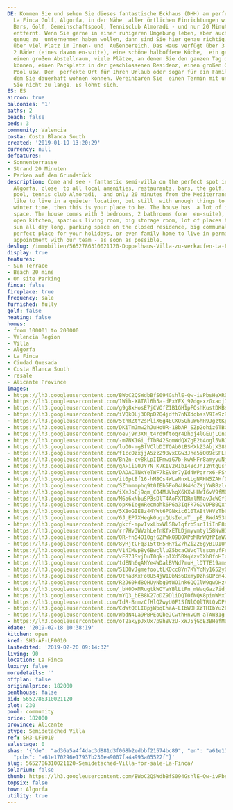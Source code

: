 ```yaml
---
DE: Kommen Sie und sehen Sie dieses fantastische Eckhaus (DHH) am perfekten Ort in
  La Finca Golf, Algorfa, in der Nähe  aller örtlichen Einrichtungen wie Restaurants,
  Bars, Golf, Gemeinschaftspool, Tennisclub Almoradi - und nur 20 Minuten  vom Mittelmeer
  entfernt. Wenn Sie gerne in einer ruhigeren Umgebung leben, aber auch im Winter
  genug zu  unternehmen haben wollen, dann sind Sie hier genau richtig. Das Haus verfügt
  über viel Platz im Innen- und  Außenbereich. Das Haus verfügt über 3 Schlafzimmer,
  2 Bäder (eines davon en-suite), eine schöne halboffene Küche,  ein geräumiges Wohnzimmer,
  einen großen Abstellraum, viele Plätze, an denen Sie den ganzen Tag die Sonne  genießen
  können, einen Parkplatz in der geschlossenen Residenz, einen großen Gemeinschaftsbereich
  Pool usw. Der  perfekte Ort für Ihren Urlaub oder sogar für ein Familienhaus, in
  dem Sie dauerhaft wohnen können. Vereinbaren Sie  einen Termin mit uns - warten
  Sie nicht zu lange. Es lohnt sich.
ES: ES
aircon: true
balconies: '1'
baths: 2
beach: false
beds: 3
community: Valencia
costa: Costa Blanca South
created: '2019-01-19 13:20:29'
currency: null
defeatures:
- Sonnenterrasse
- Strand 20 Minuten
- Parken auf dem Grundstück
description: Come and see - fantastic semi-villa on the perfect spot in La Finca Golf,
  Algorfa, close  to all local amenities, restaurants, bars, the golf, the communal
  pool, tennis club Almoradi,  and only 20 minutes from the Mediterranean. If you
  like to live in a quieter location, but still  with enough things to do, even in
  winter time, then this is your place to be. The house has  a lot of in- and outdoor
  space. The house comes with 3 bedrooms, 2 bathrooms (one  en-suite), a nice half
  open kitchen, spacious living room, big storage room, lot of places to  enjoy the
  sun all day long, parking space on the closed residence, big communal pool, etc.  The
  perfect place for your holidays, or even family home to live in permanently. Make  your
  appointment with our team - as soon as possible.
deslug: /immobilien/5652786310021120-Doppelhaus-Villa-zu-verkaufen-La-Finca/
display: true
features:
- Sun Terrace
- Beach 20 mins
- On site Parking
finca: false
fireplace: true
frequency: sale
furnished: fully
golf: false
heating: false
homes:
- from 100001 to 200000
- Valencia Region
- Villa
- Algorfa
- La Finca
- Ciudad Quesada
- Costa Blanca South
- resale
- Alicante Province
images:
- https://lh3.googleusercontent.com/BWoC2QSWdbBfS094GshlE-Qw-ivPbsHeXRDzvMQQk-Emdkx27rTTaPzXZJ7kk9aV1xwKKEg9q33XimzDqRqa=w640-rj-e30-l100
- https://lh3.googleusercontent.com/1Wih-X8T8l6h5a-dPxYFX_97dgexzGxaoj7H1vS1wjw9DYt5odU9CpoQfEJkAeKYJRiCiDTRHU3C_QDZwO8SGA=w640-rj-e30-l100
- https://lh3.googleusercontent.com/g9g8xHosE7jCVOfZ1B1GH1pFQshKustDKBsHoa10xwbKvOZ5-r5ctOnaIy45pLei9xRMpSA2RXlIwtavuU0=w640-rj-e30-l100
- https://lh3.googleusercontent.com/iVQkOLj3ORpD2Q4jdfh7nNXdqbssV9Ie9zRd_-0kU3p7JVnOw096zgOsbTg2HQVUG8NbFIMdGsQkXfPF0rQ=w640-rj-e30-l100
- https://lh3.googleusercontent.com/5thRZtY2sPliX6g4ECXQ5GhuW6hH9JgztKpfut9zlaFC9bwM9w9uv5PPm1Ozcp2E6bDf9tSEXU4vs4ACz3XL=w640-rj-e30-l100
- https://lh3.googleusercontent.com/DKiTmJmw2hJuHoUR-18bAR_SZp2ohiz6TBGD_fGTPuPD3TKmgcz_f1Ro5zkz0gyf-vxO4ymIDyftbu5D6S-z=w640-rj-e30-l100
- https://lh3.googleusercontent.com/oevj9r3XN_t4rd9ftoqr4Dhpj4lGEujLOnOGgSX_VD677bXpwPsiEpMxEry8uI7znXn5JdTHMByivYsYOyA=w640-rj-e30-l100
- https://lh3.googleusercontent.com/-m7NX1Gi_fTbR42SomWdQXZgE2t4ogl5VBIJ_flDx7NG701wb75pbgyOtGJFFRApHd62gef-nJW1r9RralZT=w640-rj-e30-l100
- https://lh3.googleusercontent.com/luO0-mgBfVClbDITOAb0tBSMXkZ3AbjX388QYZRKU446Q1Qxki-xwX38t1Mf_yJsSd9wQXuPdgF79vlBV2E=w640-rj-e30-l100
- https://lh3.googleusercontent.com/f1ccOzxjjA5zz29BvxCGw3Jhe5iO09cSFLHi8blZoXlK0luolzP93owUghyubCU6MY6eUGUfEHi1ofeEWr-L=w640-rj-e30-l100
- https://lh3.googleusercontent.com/Bn2n-cv8kLpIIPmwiG7b-kwWHFr8amyyuNjwY8QYexQIcTa9Yz8zQuQY6JeUKt3HD0V25WvLGpv2d7P5F50y=w640-rj-e30-l100
- https://lh3.googleusercontent.com/gAFiiG0JY7N_K7KIV2RIbI48cJnI2ntgUsmYV9yKxx4gvyOSQEtb9bp2zPXw8jjyCBIsST_wblNZUPoz2kSqCQ=w640-rj-e30-l100
- https://lh3.googleusercontent.com/DADACTNxYeTWF7kEV8r7yId4WPqrrx6-FSYVCDIqrYVqV0A5PXAcgWiI-M73ae6FV2q_--PW-pPRBVgptnw6Xw=w640-rj-e30-l100
- https://lh3.googleusercontent.com/it0ptBf16-hM8Cs4WLaNnxLLgNAHN5ZAHfQOip61tAzB5WpUKggbwnDlKFxnaV1wi6-U1u14E2aLxwyxB_s82Q=w640-rj-e30-l100
- https://lh3.googleusercontent.com/SZhnmmphq9t0IEb5Fo04UK4MoZKjYWBBzlvCUhejUMqmA1bot0Rfj4VqygyZ0azWE1wXm5ZfpDAYmQcFfTns=w640-rj-e30-l100
- https://lh3.googleusercontent.com/iXeJoEj9qm_C04MUVhqX6KXwHHWI6vV9fMO94oI9eulwAIc16T4JMLKoAcyUgH2C4cAGdrt9xOlIcIhFV03g=w640-rj-e30-l100
- https://lh3.googleusercontent.com/M6o6xNbuSP3sDlT4AoFXTDRmlMfavJcWGf3UmHzTP3wRWJ32U-ZF0fLSKwK9Gm6VK6wAhC02d5cPu3GAM-pa=w640-rj-e30-l100
- https://lh3.googleusercontent.com/opK6IegWRecmohk6P6a3IqFk7GDvDPB0QxfjLD2TVvwM32ItMuDC1Fm4lMgQwmHnwwmpNwu3VSeEy_JuT73y=w640-rj-e30-l100
- https://lh3.googleusercontent.com/5X8oGIE8z44YWt6PGNxic610TABtVHVzTbCQRPq6Kk7dhmogyApn2XquhxEPnbIc584pQ_7l-dH64NF6rOnh=w640-rj-e30-l100
- https://lh3.googleusercontent.com/6J_EP7XHegk0ugxQUsIeLmT__pE_RWdA53UMbd1wMWRScIgTVHFPArpz0aDEdwB-p1XhH1qhyS7UBge6-Ryr=w640-rj-e30-l100
- https://lh3.googleusercontent.com/gkcf-mpvIvxLbxWlSBv1qfrbSsr11iInP8oGHN9KkiNCttP161iw-Ke_mVVhgL-czaH7VN83USIgKbBf9AY=w640-rj-e30-l100
- https://lh3.googleusercontent.com/rr7Hv3WVzhLefnKfxETLDjmyvmtyl58NvH1lRg-3Ofu_HdvFmaAAyjj2y0mZNbJcXhmjDIz9C-rFQVSkhDg=w640-rj-e30-l100
- https://lh3.googleusercontent.com/0R-fn54O10gj6ZPWkO9B0XPoMRrWQfPIaW2OiG4e69E_-XtS5LYrXSRc4HRHAQvoursWE0bZwIExLoK63sma=w640-rj-e30-l100
- https://lh3.googleusercontent.com/8yRjtCFq315ttH5HRYiZ7hZi226gyB1DIUM-0nYG5CgU-4_nafJKy61RLKXIBORafhSwj6EEgmCAr9H5Ap4=w640-rj-e30-l100
- https://lh3.googleusercontent.com/V14IMvp8y6BwclluZ5bcaCWvcTlssonufFe-WHO4Rsp_8bwjuWJJYpxgD5SrfRbwokuY4qdyUSAxPvgE5waS=w640-rj-e30-l100
- https://lh3.googleusercontent.com/vF87JSvjDuT0qk-pIXd5BXqYzvDXh0foHIqPL7K9q1kBUyQrffk72tyoSaTlsvwmuHKhXi5jaJ6iCTtf3ba4=w640-rj-e30-l100
- https://lh3.googleusercontent.com/tdENh6qANYe4WDalBVNd7muH_lDTTE19ams5nADLD0nBAIhMU_bv1Yrttl0_MTVK9Azw4rPO0O_FZsyQFSiTwg=w640-rj-e30-l100
- https://lh3.googleusercontent.com/S1DQvJgmefooLtLKOcc8Yn7KYYcNy1652yOICzGpwgoIt8zJBE-AKde0r9qUDUZeFj9ODuhMFAzD-DT8lda5=w640-rj-e30-l100
- https://lh3.googleusercontent.com/Otna8KxFo0U54jW1ObNs6DxmyDzhsQPcn4IihQCmFGWOg3OrE5ikoOWV5a4HzbPzf58D3ck6Vuka6lmHq1bF=w640-rj-e30-l100
- https://lh3.googleusercontent.com/R2J60kd8QHUyNbg0tWO1nk6QQIlW9qwDHz4xC3xy5P2KZJpU_Ysg64rZInZTvpV9HWg5AdoDV8kB1mvtyUQj=w640-rj-e30-l100
- https://lh3.googleusercontent.com/_bH0DxMRugtkWOYaYBlLtFn_mWvqGaz7idj1dj_b7l7Apw9Ky3GGbBLLy9e-k4hK1uQhJuchqGkJBVN2_T22=w640-rj-e30-l100
- https://lh3.googleusercontent.com/mYQ3_bE88K27oDZ9DliDQT0fNQK8pinWMxTgRHFf9V3J6njxK7Y0anZb_5c5h2EMQ7ZFd__F-Ryciuvp7H8c=w640-rj-e30-l100
- https://lh3.googleusercontent.com/IdR-BnmzCfHlQZwyU0F1SfNlQQlTRtQvDPHuwFH59wLen2nA_7IPvxrgjI6VFhQ8gibHd45tmn7ld3ppGPFU=w640-rj-e30-l100
- https://lh3.googleusercontent.com/CdWtQ8LI8pjWpqEhaA-LIbWDHXzTHIbYu2CXzZHg7lQBlNnUon15ItAtRqWfw49aCRHMV2fLLNfTh6lKdTaT=w640-rj-e30-l100
- https://lh3.googleusercontent.com/WbdN4La9PBPEoQbeJCwthHnvOM-aTAW31g-94WYeVhDX7ve52B2UPbSL1VtVpR-GwfMQobFNSp9f9h6v9T2_sw=w640-rj-e30-l100
- https://lh3.googleusercontent.com/oT2akypJxUx7p9hBVzU-xWJ5jGoE3BHefMUHxHYh7apiU4kcH-etG-7-EH06_vExJu1Dm2aGfpiCNkmz0duK=w640-rj-e30-l100
kdate: '2019-02-18 10:38:19'
kitchen: open
kref: SH3-AF-LF0010
lastedited: '2019-02-20 09:14:32'
living: 90
location: La Finca
luxury: false
moredetails: ''
offplan: false
originalprice: 182000
penthouse: false
pid: 5652786310021120
plot: 230
pool: community
price: 182000
province: Alicante
ptype: Semidetached Villa
ref: SH3-LF0010
salestage: 0
shas: '{"de": "ad36a5a4f4dac3d881d3f068b2edbbf21574bc89", "en": "a61e170296e17937b230ea9007fa4a993a05522f",
  "pcbs": "a61e170296e17937b230ea9007fa4a993a05522f"}'
slug: 5652786310021120-Semidetached-Villa-for-sale-La-Finca/
solarium: false
thumb: https://lh3.googleusercontent.com/BWoC2QSWdbBfS094GshlE-Qw-ivPbsHeXRDzvMQQk-Emdkx27rTTaPzXZJ7kk9aV1xwKKEg9q33XimzDqRqa=w400-h240-n-rj-e30-l100
topsix: false
town: Algorfa
utility: true
---
```

